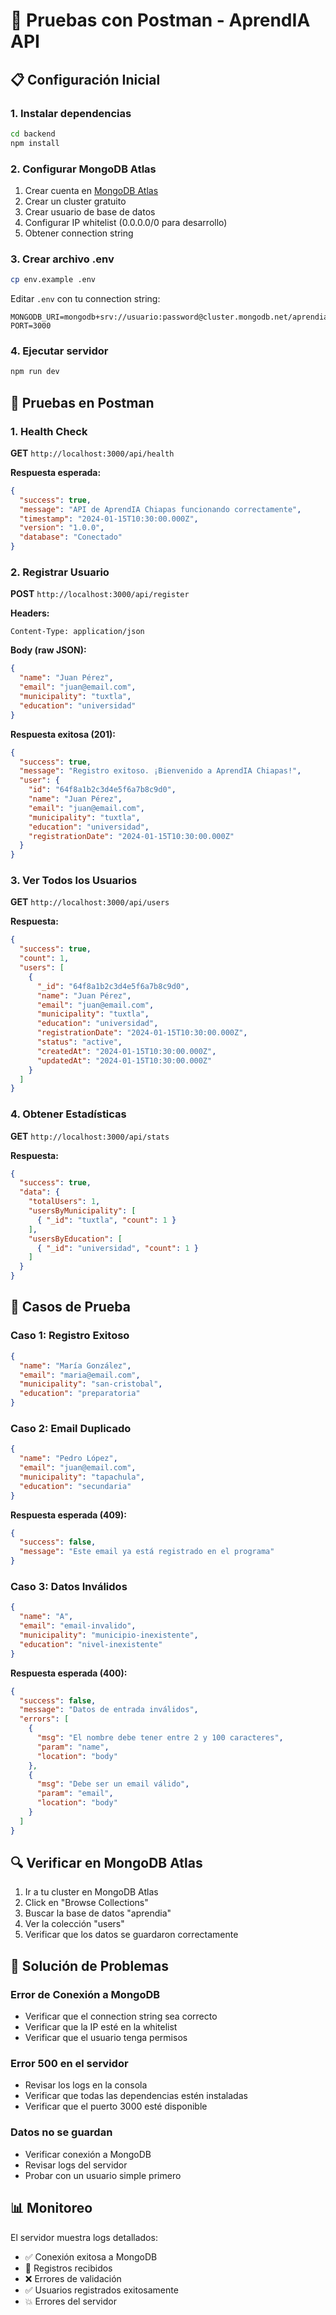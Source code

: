 # 🧪 Pruebas con Postman - AprendIA API

## 📋 Configuración Inicial

### 1. Instalar dependencias
```bash
cd backend
npm install
```

### 2. Configurar MongoDB Atlas
1. Crear cuenta en [MongoDB Atlas](https://www.mongodb.com/atlas)
2. Crear un cluster gratuito
3. Crear usuario de base de datos
4. Configurar IP whitelist (0.0.0.0/0 para desarrollo)
5. Obtener connection string

### 3. Crear archivo .env
```bash
cp env.example .env
```

Editar `.env` con tu connection string:
```
MONGODB_URI=mongodb+srv://usuario:password@cluster.mongodb.net/aprendia
PORT=3000
```

### 4. Ejecutar servidor
```bash
npm run dev
```

## 🚀 Pruebas en Postman

### 1. Health Check
**GET** `http://localhost:3000/api/health`

**Respuesta esperada:**
```json
{
  "success": true,
  "message": "API de AprendIA Chiapas funcionando correctamente",
  "timestamp": "2024-01-15T10:30:00.000Z",
  "version": "1.0.0",
  "database": "Conectado"
}
```

### 2. Registrar Usuario
**POST** `http://localhost:3000/api/register`

**Headers:**
```
Content-Type: application/json
```

**Body (raw JSON):**
```json
{
  "name": "Juan Pérez",
  "email": "juan@email.com",
  "municipality": "tuxtla",
  "education": "universidad"
}
```

**Respuesta exitosa (201):**
```json
{
  "success": true,
  "message": "Registro exitoso. ¡Bienvenido a AprendIA Chiapas!",
  "user": {
    "id": "64f8a1b2c3d4e5f6a7b8c9d0",
    "name": "Juan Pérez",
    "email": "juan@email.com",
    "municipality": "tuxtla",
    "education": "universidad",
    "registrationDate": "2024-01-15T10:30:00.000Z"
  }
}
```

### 3. Ver Todos los Usuarios
**GET** `http://localhost:3000/api/users`

**Respuesta:**
```json
{
  "success": true,
  "count": 1,
  "users": [
    {
      "_id": "64f8a1b2c3d4e5f6a7b8c9d0",
      "name": "Juan Pérez",
      "email": "juan@email.com",
      "municipality": "tuxtla",
      "education": "universidad",
      "registrationDate": "2024-01-15T10:30:00.000Z",
      "status": "active",
      "createdAt": "2024-01-15T10:30:00.000Z",
      "updatedAt": "2024-01-15T10:30:00.000Z"
    }
  ]
}
```

### 4. Obtener Estadísticas
**GET** `http://localhost:3000/api/stats`

**Respuesta:**
```json
{
  "success": true,
  "data": {
    "totalUsers": 1,
    "usersByMunicipality": [
      { "_id": "tuxtla", "count": 1 }
    ],
    "usersByEducation": [
      { "_id": "universidad", "count": 1 }
    ]
  }
}
```

## 🧪 Casos de Prueba

### Caso 1: Registro Exitoso
```json
{
  "name": "María González",
  "email": "maria@email.com",
  "municipality": "san-cristobal",
  "education": "preparatoria"
}
```

### Caso 2: Email Duplicado
```json
{
  "name": "Pedro López",
  "email": "juan@email.com",
  "municipality": "tapachula",
  "education": "secundaria"
}
```
**Respuesta esperada (409):**
```json
{
  "success": false,
  "message": "Este email ya está registrado en el programa"
}
```

### Caso 3: Datos Inválidos
```json
{
  "name": "A",
  "email": "email-invalido",
  "municipality": "municipio-inexistente",
  "education": "nivel-inexistente"
}
```
**Respuesta esperada (400):**
```json
{
  "success": false,
  "message": "Datos de entrada inválidos",
  "errors": [
    {
      "msg": "El nombre debe tener entre 2 y 100 caracteres",
      "param": "name",
      "location": "body"
    },
    {
      "msg": "Debe ser un email válido",
      "param": "email",
      "location": "body"
    }
  ]
}
```

## 🔍 Verificar en MongoDB Atlas

1. Ir a tu cluster en MongoDB Atlas
2. Click en "Browse Collections"
3. Buscar la base de datos "aprendia"
4. Ver la colección "users"
5. Verificar que los datos se guardaron correctamente

## 🐛 Solución de Problemas

### Error de Conexión a MongoDB
- Verificar que el connection string sea correcto
- Verificar que la IP esté en la whitelist
- Verificar que el usuario tenga permisos

### Error 500 en el servidor
- Revisar los logs en la consola
- Verificar que todas las dependencias estén instaladas
- Verificar que el puerto 3000 esté disponible

### Datos no se guardan
- Verificar conexión a MongoDB
- Revisar logs del servidor
- Probar con un usuario simple primero

## 📊 Monitoreo

El servidor muestra logs detallados:
- ✅ Conexión exitosa a MongoDB
- 📝 Registros recibidos
- ❌ Errores de validación
- ✅ Usuarios registrados exitosamente
- 💥 Errores del servidor

